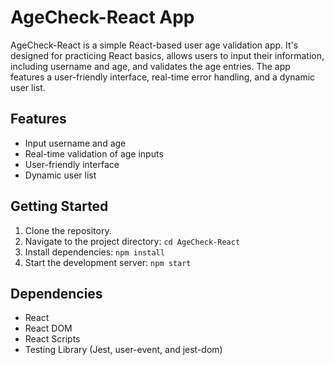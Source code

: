 # AgeCheck-React App

AgeCheck-React is a simple React-based user age validation app. It's designed for practicing React basics, allows users to input their information, including username and age, and validates the age entries. The app features a user-friendly interface, real-time error handling, and a dynamic user list.

## Features

- Input username and age
- Real-time validation of age inputs
- User-friendly interface
- Dynamic user list

## Getting Started

1. Clone the repository.
2. Navigate to the project directory: `cd AgeCheck-React`
3. Install dependencies: `npm install`
4. Start the development server: `npm start`

## Dependencies

- React
- React DOM
- React Scripts
- Testing Library (Jest, user-event, and jest-dom)
